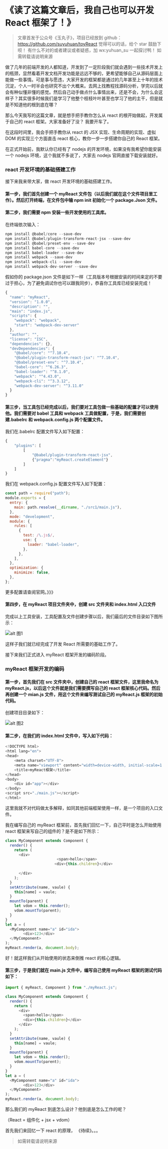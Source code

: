 # 《读了这篇文章后，我自己也可以开发 React 框架了！》

> 文章首发于公众号《玉丸子》，项目已经放到 github：https://github.com/suyuhuan/toyReact
> 觉得可以的话，给个 star 鼓励下呗！
> 有什么不对的或者建议或者疑惑，加 wx:yuhuan_su 一起探讨鸭！
> 如需转载请说明来源

做了几年的前端开发的人都知道，开发到了一定阶段我们就会遇到一些技术开发上的瓶颈，显然看着开发文档开发功能是远远不够的，更希望能够自己从源码层面上能做一些事情。可是事与愿违，大家开发的框架都是通过的几年甚至上十年的技术沉淀，个人一时半会也研究不出个大概来。去网上找教程找源码分析，学完以后就会有种似懂非懂的感觉。然后自己动手做点什么事情出来，还是不会，为什么会这样子？其实很多时候我们是学习了他整个枝枝叶叶甚至也学习了他的主干，但是就是不知道他的根到底在哪？

那么今天我写的这篇文章，就是想手把手教你怎么从 react 的根开始做起，开发属于自己的 react 框架。大家准备好了没？ 我要开车了。

在这段时间里，我会手把手教你从 react 的 JSX 实现、生命周期的实现、虚拟 DOM 的实现三个方面直击 react 核心，教你一步一步搭建你自己的 React 框架。

在正式开始前，我默认你已经有了 nodejs 的开发环境，如果没有我希望你能安装一个 nodejs 环境，这个我就不多说了，大家去 nodejs 官网直接下载安装就好。

### react 开发环境的基础搭建工作

接下来我来带大家，做 react 开发环境的基础搭建工作。

#### 第一步，我们首先创建一个 myReact 文件包（以后我们就在这个文件项目里工作）。然后打开终端，在文件包中输 npm init 初始化一个 package.Json 文件。

#### 第二步，我们需要 npm 安装一些开发使用的工具库。

在终端依次输入：

```js
npm install @babel/core --save-dev
npm install @babel/plugin-transform-react-jsx --save-dev
npm install @babel/preset-env --save-dev
npm install babel-core --save-dev
npm install babel-loader --save-dev
npm install webpack --save-dev
npm install webpack-cli --save-dev
npm install webpack-dev-server --save-dev
```

假如你的 package.json 文件是如下一样（工具版本号根据安装的时间来定的不要过于担心，为了避免调试你也可以跟我同步），恭喜你工具库已经安装完成！

```js
{
  "name": "myReact",
  "version": "1.0.0",
  "description": "",
  "main": "index.js",
  "scripts": {
    "webpack": "webpack",
    "start": "webpack-dev-server"
  },
  "author": "",
  "license": "ISC",
  "dependencies": {},
  "devDependencies": {
    "@babel/core": "^7.10.4",
    "@babel/plugin-transform-react-jsx": "^7.10.4",
    "@babel/preset-env": "^7.10.4",
    "babel-core": "^6.26.3",
    "babel-loader": "^8.1.0",
    "webpack": "^4.43.0",
    "webpack-cli": "^3.3.12",
    "webpack-dev-server": "^3.11.0"
  }
}
```

#### 第三步，当工具包已经完成以后，我们要对工具包做一些基础的配置才可以使用他。我们需要对 babel 工具和 webpack 工具做配置，于是，我们需要创建.babelrc 和 webpack.config.js 两个配置文件。

我们在.babelrc 配置文件写入如下配置：

```js
{
    "plugins": [
        [
            "@babel/plugin-transform-react-jsx",
            {"pragma":"myReact.createElement"}
        ]
    ]
}
```

我们在 webpack.config.js 配置文件写入如下配置：

```js
const path = require("path");
module.exports = {
  entry: {
    main: path.resolve(__dirname, "./src1/main.js"),
  },
  mode: "development",
  module: {
    rules: [
      {
        test: /\.js$/,
        use: {
          loader: "babel-loader",
        },
      },
    ],
  },
  optimization: {
    minimize: false,
  },
};
```

更多配置请查阅官网。》》》

#### 第四步，在 myReact 项目文件夹中，创建 src 文件夹和 index.html 入口文件

完成以上工具安装，工具配置及文件创建步骤以后，我们最后的文件目录如下图所示：

![alt 图1](./img/1.png)

这样子我们就已经完成了开发 React 所需要的基础工作了。

接下来我们正式进入 myReact 框架开发的编码阶段。

### myReact 框架开发的编码

#### 第一步，首先我们在 src 文件夹中，创建自己的 react 框架文件，这里我命名为 myReact.js，以后这个文件就是我们需要撰写自己的 react 框架核心代码。然后再创建一个 mian.js 文件，用这个文件来编写测试自己的 myReact.js 框架的初始代码。

创建项目目录如下：

![alt 图2](./img/2.png)

#### 第二步，在我们的 index.html 文件中，写入如下代码：

```js
<!DOCTYPE html>
<html lang="en">
<head>
    <meta charset="UTF-8">
    <meta name="viewport" content="width=device-width, initial-scale=1.0">
    <title>myReact框架</title>
</head>
<body>
    <div id="app"></div>
</body>
<script src="./main.js"></script>
</html>
```

这里我就不对代码做太多解释，如同其他前端框架使用一样，是一个项目的入口文件。

我在编写自己的 myReact 框架前，首先我们回忆一下，自己平时是怎么开始使用 react 框架来写自己的组件的？是不是如下所示：

```js
class MyComponent extends Component {
  render() {
    return (
      <div>
                       <span>hello</span>
                      <div>{this.children}</div>
                    
      </div>
    );
  }
  setAttribute(name, vaule) {
    this[name] = vaule;
  }
  mountTo(parent) {
    let vdom = this.render();
    vdom.mountTo(parent);
  }
}
let a = (
  <MyComponent name="a" id="ida">
        <div>123</div>
  </MyComponent>
);
myReact.render(a, document.body);
```

好！就这样我们从开始使用的状态来倒推 react 的核心逻辑。

#### 第三步，于是我们就在 main.js 文件中，编写自己使用 myReact 框架的测试代码如下：

```js
import { myReact, Component } from "./myReact.js";

class MyComponent extends Component {
  render() {
    return (
      <div>
        <span>hello</span>
        <div>{this.children}</div>      
      </div>
    );
  }
  setAttribute(name, vaule) {
    this[name] = vaule;
  }
  mountTo(parent) {
    let vdom = this.render();
    vdom.mountTo(parent);
  }
}
let a = (
  <MyComponent name="a" id="ida">
        <div>123</div>
  </MyComponent>
);
myReact.render(a, document.body);
```

那么我们的 myReact 到底怎么设计？他到底是怎么工作的呢？

（React = 组件化 + jsx + vdom）

首先我们来回忆一下 react 的原理，
《待续》。。。

> 如需转载请说明来源
